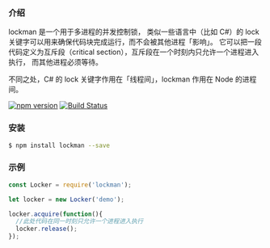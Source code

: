 ### 介绍

lockman 是一个用于多进程的并发控制锁， 类似一些语言中（比如 C#）的 lock 关键字可以用来确保代码块完成运行，而不会被其他进程「影响」。
它可以把一段代码定义为互斥段（critical section），互斥段在一个时刻内只允许一个进程进入执行，
而其他进程必须等待。

不同之处，C# 的 lock 关键字作用在「线程间」，lockman 作用在 Node 的进程间。

[![npm version](https://badge.fury.io/js/lockman.svg)](http://badge.fury.io/js/lockman) [![Build Status](https://travis-ci.org/Houfeng/lockman.svg?branch=master)](https://travis-ci.org/Houfeng/lockman)

### 安装

```sh
$ npm install lockman --save
```

### 示例

```js
const Locker = require('lockman');

let locker = new Locker('demo');

locker.acquire(function(){
  //此处代码在同一时刻只允许一个进程进入执行
  locker.release();
});
```